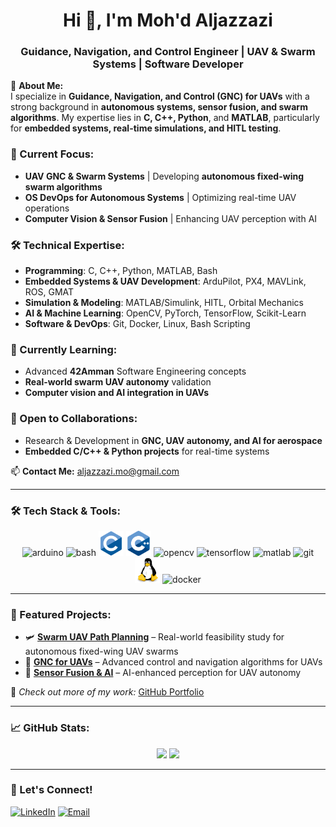 <h1 align="center">Hi 👋, I'm Moh'd Aljazzazi</h1>
<h3 align="center">Guidance, Navigation, and Control Engineer | UAV & Swarm Systems | Software Developer</h3>

🚀 **About Me:**  
I specialize in **Guidance, Navigation, and Control (GNC) for UAVs** with a strong background in **autonomous systems, sensor fusion, and swarm algorithms**. My expertise lies in **C, C++, Python**, and **MATLAB**, particularly for **embedded systems, real-time simulations, and HITL testing**.  

### 🔭 Current Focus:
- **UAV GNC & Swarm Systems** | Developing **autonomous fixed-wing swarm algorithms**  
- **OS DevOps for Autonomous Systems** | Optimizing real-time UAV operations  
- **Computer Vision & Sensor Fusion** | Enhancing UAV perception with AI  

### 🛠 Technical Expertise:
- **Programming**: C, C++, Python, MATLAB, Bash  
- **Embedded Systems & UAV Development**: ArduPilot, PX4, MAVLink, ROS, GMAT  
- **Simulation & Modeling**: MATLAB/Simulink, HITL, Orbital Mechanics  
- **AI & Machine Learning**: OpenCV, PyTorch, TensorFlow, Scikit-Learn  
- **Software & DevOps**: Git, Docker, Linux, Bash Scripting  

### 🌱 Currently Learning:
- Advanced **42Amman** Software Engineering concepts  
- **Real-world swarm UAV autonomy** validation  
- **Computer vision and AI integration in UAVs**  

### 🤝 Open to Collaborations:
- Research & Development in **GNC, UAV autonomy, and AI for aerospace**  
- **Embedded C/C++ & Python projects** for real-time systems  

📫 **Contact Me:** aljazzazi.mo@gmail.com  

---

### 🛠 Tech Stack & Tools:
<p align="center">
  <img src="https://cdn.worldvectorlogo.com/logos/arduino-1.svg" alt="arduino" width="40" height="40"/>
  <img src="https://www.vectorlogo.zone/logos/gnu_bash/gnu_bash-icon.svg" alt="bash" width="40" height="40"/>
  <img src="https://raw.githubusercontent.com/devicons/devicon/master/icons/c/c-original.svg" alt="c" width="40" height="40"/>
  <img src="https://raw.githubusercontent.com/devicons/devicon/master/icons/cplusplus/cplusplus-original.svg" alt="cplusplus" width="40" height="40"/>
  <img src="https://www.vectorlogo.zone/logos/opencv/opencv-icon.svg" alt="opencv" width="40" height="40"/>
  <img src="https://www.vectorlogo.zone/logos/tensorflow/tensorflow-icon.svg" alt="tensorflow" width="40" height="40"/>
  <img src="https://upload.wikimedia.org/wikipedia/commons/2/21/Matlab_Logo.png" alt="matlab" width="40" height="40"/>
  <img src="https://www.vectorlogo.zone/logos/git-scm/git-scm-icon.svg" alt="git" width="40" height="40"/>
  <img src="https://raw.githubusercontent.com/devicons/devicon/master/icons/linux/linux-original.svg" alt="linux" width="40" height="40"/>
  <img src="https://www.vectorlogo.zone/logos/docker/docker-icon.svg" alt="docker" width="40" height="40"/>
</p>

---

### 📂 Featured Projects:
- 🛩 **[Swarm UAV Path Planning](https://github.com/your-repo)** – Real-world feasibility study for autonomous fixed-wing UAV swarms  
- 🚀 **[GNC for UAVs](https://github.com/your-repo)** – Advanced control and navigation algorithms for UAVs  
- 🔬 **[Sensor Fusion & AI](https://github.com/your-repo)** – AI-enhanced perception for UAV autonomy  

📌 _Check out more of my work:_ [GitHub Portfolio](https://github.com/jazzazi007?tab=repositories)  

---

### 📈 GitHub Stats:
<p align="center">
  <img src="https://github-readme-stats.vercel.app/api?username=your-github&show_icons=true&theme=radical" width="49%"/>
  <img src="https://github-readme-streak-stats.herokuapp.com/?user=your-github&theme=radical" width="49%"/>
</p>

---

### 🔗 Let's Connect!
[![LinkedIn](https://img.shields.io/badge/-LinkedIn-blue?style=for-the-badge&logo=Linkedin&logoColor=white)](https://www.linkedin.com/in/mohammad-al-jazzazi-899500173/)
[![Email](https://img.shields.io/badge/-Email-red?style=for-the-badge&logo=Gmail&logoColor=white)](mailto:aljazzazi.mo@gmail.com)
